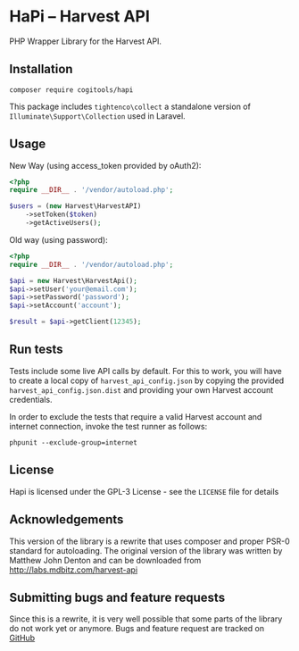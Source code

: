 HaPi – Harvest API
==================

PHP Wrapper Library for the Harvest API.

Installation
-----

`composer require cogitools/hapi`

This package includes `tightenco\collect` a standalone version of `Illuminate\Support\Collection` used in Laravel.

Usage
-----

New Way (using access_token provided by oAuth2):

```php
<?php
require __DIR__ . '/vendor/autoload.php';

$users = (new Harvest\HarvestAPI)
    ->setToken($token)
    ->getActiveUsers();
```

Old way (using password):
```php
<?php
require __DIR__ . '/vendor/autoload.php';

$api = new Harvest\HarvestApi();
$api->setUser('your@email.com');
$api->setPassword('password');
$api->setAccount('account');

$result = $api->getClient(12345);
```

Run tests
---------

Tests include some live API calls by default. For this to work, you will have to create a local copy of
```harvest_api_config.json``` by copying the provided ```harvest_api_config.json.dist``` and providing your own
Harvest account credentials.

In order to exclude the tests that require a valid Harvest account and internet connection, invoke the test runner
as follows:

    phpunit --exclude-group=internet

License
-------

Hapi is licensed under the GPL-3 License - see the `LICENSE` file for details

Acknowledgements
----------------

This version of the library is a rewrite that uses composer and proper PSR-0 standard
for autoloading. The original version of the library was written by Matthew John Denton
and can be downloaded from http://labs.mdbitz.com/harvest-api

Submitting bugs and feature requests
------------------------------------

Since this is a rewrite, it is very well possible that some parts of the library
do not work yet or anymore. Bugs and feature request are tracked on [GitHub](https://github.com/cogitools/hapi/issues)
